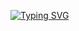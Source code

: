 <a href="https://git.io/typing-svg"><img src="https://readme-typing-svg.demolab.com?font=Fira+Code&weight=900&pause=2000&color=BB66FF&background=000000&center=true&random=false&width=500&height=200&lines=HI+I'M+DIFA" alt="Typing SVG" /></a>